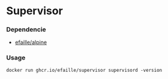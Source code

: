 # Supervisor

### Dependencie

- [efaille/alpine]

### Usage

```
docker run ghcr.io/efaille/supervisor supervisord -version
```

[efaille/alpine]: //github.com/efaille/dockerfiles/tree/master/alpine
